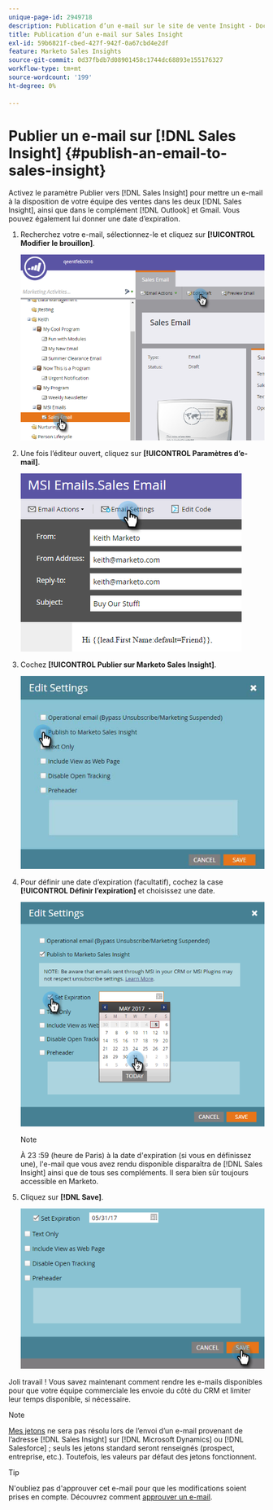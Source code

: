 ```yaml
---
unique-page-id: 2949718
description: Publication d’un e-mail sur le site de vente Insight - Documents Marketo - Documentation du produit
title: Publication d’un e-mail sur Sales Insight
exl-id: 59b6821f-cbed-427f-942f-0a67cbd4e2df
feature: Marketo Sales Insights
source-git-commit: 0d37fbdb7d08901458c1744dc68893e155176327
workflow-type: tm+mt
source-wordcount: '199'
ht-degree: 0%

---
```


# Publier un e-mail sur [!DNL Sales Insight] {#publish-an-email-to-sales-insight}

Activez le paramètre Publier vers [!DNL Sales Insight] pour mettre un e-mail à la disposition de votre équipe des ventes dans les deux [!DNL Sales Insight], ainsi que dans le complément [!DNL Outlook] et Gmail. Vous pouvez également lui donner une date d’expiration.

1. Recherchez votre e-mail, sélectionnez-le et cliquez sur **[!UICONTROL Modifier le brouillon]**.

   ![](assets/one.png)

1. Une fois l’éditeur ouvert, cliquez sur **[!UICONTROL Paramètres d’e-mail]**.

   ![](assets/two.png)

1. Cochez **[!UICONTROL Publier sur Marketo Sales Insight]**.

   ![](assets/three.png)

1. Pour définir une date d’expiration (facultatif), cochez la case **[!UICONTROL Définir l’expiration]** et choisissez une date.

   ![](assets/four.png)

   >[!NOTE]
   >
   >À 23 :59 (heure de Paris) à la date d&#39;expiration (si vous en définissez une), l&#39;e-mail que vous avez rendu disponible disparaîtra de [!DNL Sales Insight] ainsi que de tous ses compléments. Il sera bien sûr toujours accessible en Marketo.

1. Cliquez sur **[!DNL Save]**.

   ![](assets/five.png)

Joli travail ! Vous savez maintenant comment rendre les e-mails disponibles pour que votre équipe commerciale les envoie du côté du CRM et limiter leur temps disponible, si nécessaire.

>[!NOTE]
>
>[Mes jetons](/help/marketo/product-docs/core-marketo-concepts/programs/tokens/understanding-my-tokens-in-a-program.md) ne sera pas résolu lors de l’envoi d’un e-mail provenant de l’adresse [!DNL Sales Insight] sur [!DNL Microsoft Dynamics] ou [!DNL Salesforce] ; seuls les jetons standard seront renseignés (prospect, entreprise, etc.). Toutefois, les valeurs par défaut des jetons fonctionnent.

>[!TIP]
>
>N&#39;oubliez pas d&#39;approuver cet e-mail pour que les modifications soient prises en compte. Découvrez comment [approuver un e-mail](/help/marketo/product-docs/email-marketing/general/creating-an-email/approve-an-email.md).
